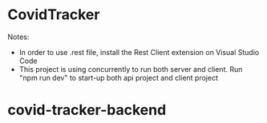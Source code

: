 # CovidTracker

Notes:

- In order to use .rest file, install the Rest Client extension on Visual Studio Code
- This project is using concurrently to run both server and client. Run "npm run dev" to start-up both api project and client project
# covid-tracker-backend
